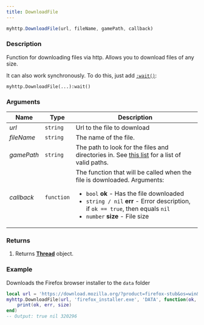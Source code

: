 ```yaml
---
title: DownloadFile
---
```


```jsx
myhttp.DownloadFile(url, fileName, gamePath, callback)
```

### Description
Function for downloading files via http.
Allows you to download files of any size.

It can also work synchronously. To do this, just add [`:wait()`](../libs/threading#wait):
```
myhttp.DownloadFile(...):wait()
```

### Arguments
|Name |Type |Description |
--- | --- | ---
|*url*|`string`|Url to the file to download|
|*fileName*|`string`|The name of the file.|
|*gamePath*|`string`|The path to look for the files and directories in. See [this list](https://wiki.facepunch.com/gmod/File_Search_Paths) for a list of valid paths.|
|*callback*|`function`|The function that will be called when the file is downloaded. Arguments: <ul><li>`bool` **ok** - Has the file downloaded</li><li>`string / nil` **err** - Error description, if `ok == true`, then equals `nil` </li><li>`number` **size** - File size</li></ul>|

### Returns
1. Returns [**Thread**](../libs/threading#object-thread) object.

### Example
Downloads the Firefox browser installer to the `data` folder
```lua
local url = 'https://download.mozilla.org/?product=firefox-stub&os=win&lang=ru'
myhttp.DownloadFile(url, 'firefox_installer.exe', 'DATA', function(ok, err, size)
    print(ok, err, size)
end)
-- Output: true nil 320296
```